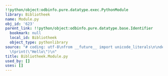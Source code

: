 ```yaml
---
!!python/object:odbinfo.pure.datatype.exec.PythonModule
library: Bibliotheek
name: Module.py
obj_id: '623'
parent_link: !!python/object:odbinfo.pure.datatype.base.Identifier
  bookmark: null
  local_id: Bibliotheek
  object_type: pythonlibrary
source: "# coding: utf-8\nfrom __future__ import unicode_literals\n\ndef script():\n\
  \tprint(\"Hello\")\n"
title: Bibliotheek.Module.py
used_by: []
uses: []
---
```

